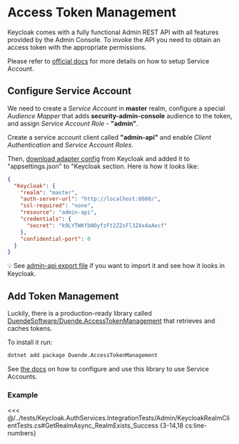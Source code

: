 # Access Token Management

Keycloak comes with a fully functional Admin REST API with all features provided by the Admin Console. To invoke the API you need to obtain an access token with the appropriate permissions.

Please refer to [official docs](https://www.keycloak.org/docs/latest/server_development/#authenticating-with-a-service-account) for more details on how to setup Service Account.

## Configure Service Account

We need to create a *Service Account* in **master** realm, configure a special *Audience Mapper* that adds **security-admin-console** audience to the token, and assign *Service Account Role* - **"admin"**.

Create a service account client called **"admin-api"** and enable *Client Authentication* and *Service Account Roles*.

Then, [download adapter config](/configuration/configuration-keycloak#download-adapter-config) from Keycloak and added it to "appsettings.json" to "Keycloak section. Here is how it looks like:

```json
{
  "Keycloak": {
    "realm": "master",
    "auth-server-url": "http://localhost:8080/",
    "ssl-required": "none",
    "resource": "admin-api",
    "credentials": {
      "secret": "k9LYTWKfbNOyfzFt2ZZsFl3Z4x4aAecf"
    },
    "confidential-port": 0
  }
}
```

💡 See [admin-api export file](/admin-rest-api/admin-api.spec) if you want to import it and see how it looks in Keycloak.

## Add Token Management

Luckily, there is a production-ready library called [DuendeSoftware/Duende.AccessTokenManagement](https://github.com/DuendeSoftware/Duende.AccessTokenManagement) that retrieves and caches tokens.

To install it run:

```bash
dotnet add package Duende.AccessTokenManagement
```

See [the docs](https://github.com/DuendeSoftware/Duende.AccessTokenManagement/wiki/worker-applications) on how to configure and use this library to use Service Accounts.

### Example

<<< @/../tests/Keycloak.AuthServices.IntegrationTests/Admin/KeycloakRealmClientTests.cs#GetRealmAsync_RealmExists_Success {3-14,18 cs:line-numbers}

